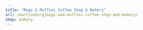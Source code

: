 ```yaml
---
title: "Mugs & Muffins Coffee Shop & Bakery"
url: /martinsburg/mugs-and-muffins-coffee-shop-and-bakery/
shop: bakery
---
```

